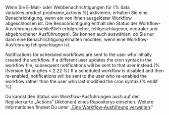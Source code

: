 Wenn Sie E-Mail- oder Webbenachrichtigungen für {% data variables.product.prodname_actions %} aktivieren, erhalten Sie eine Benachrichtigung, wenn ein von Ihnen ausgelöster Workflow abgeschlossen ist. Die Benachrichtigung enthält den Status der Workflow-Ausführung (einschließlich erfolgreicher, fehlgeschlagener, neutraler und abgebrochener Ausführungen). Sie können auch auswählen, ob Sie nur dann eine Benachrichtigung erhalten möchten, wenn eine Workflow-Ausführung fehlgeschlagen ist.

Notifications for scheduled workflows are sent to the user who initially created the workflow. If a different user updates the cron syntax in the workflow file, subsequent notifications will be sent to that user instead.{% ifversion fpt or ghes > 2.22 %} If a scheduled workflow is disabled and then re-enabled, notifications will be sent to the user who re-enabled the workflow rather than the user who last modified the cron syntax.{% endif %}

Du kannst den Status von Workflow-Ausführungen auch auf der Registerkarte „Actions“ (Aktionen) eines Repositorys einsehen. Weitere Informationen findest Du unter „[Eine Workflow-Ausführung verwalten](/actions/automating-your-workflow-with-github-actions/managing-a-workflow-run)."
